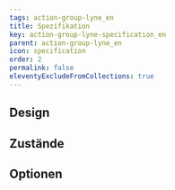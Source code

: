 ```yaml
---
tags: action-group-lyne_en
title: Spezifikation
key: action-group-lyne-specification_en
parent: action-group-lyne_en
icon: specification
order: 2
permalink: false
eleventyExcludeFromCollections: true
---
```


## Design 

## Zustände

## Optionen


